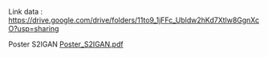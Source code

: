 Link data : https://drive.google.com/drive/folders/11to9_1jFFc_Ubldw2hKd7Xtlw8GgnXcO?usp=sharing

Poster S2IGAN
[Poster_S2IGAN.pdf](./Poster_S2IGAN.pdf)

